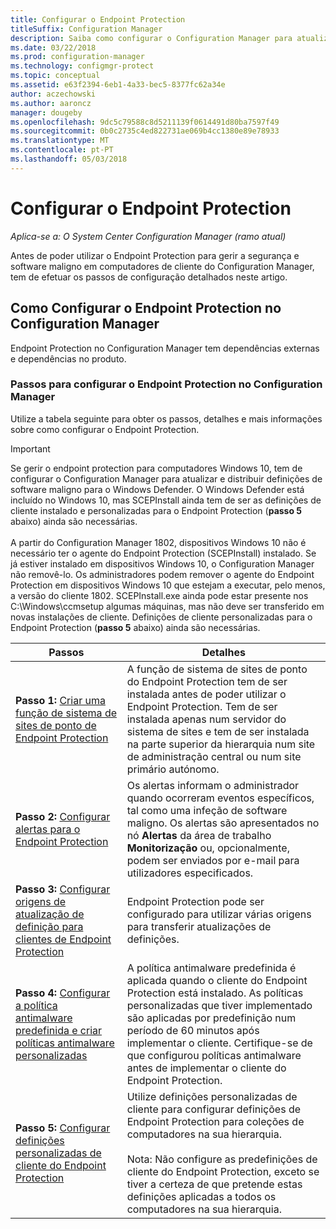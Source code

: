 ```yaml
---
title: Configurar o Endpoint Protection
titleSuffix: Configuration Manager
description: Saiba como configurar o Configuration Manager para atualizar e distribuir definições de software maligno para o Windows Defender.
ms.date: 03/22/2018
ms.prod: configuration-manager
ms.technology: configmgr-protect
ms.topic: conceptual
ms.assetid: e63f2394-6eb1-4a33-bec5-8377fc62a34e
author: aczechowski
ms.author: aaroncz
manager: dougeby
ms.openlocfilehash: 9dc5c79588c8d5211139f0614491d80ba7597f49
ms.sourcegitcommit: 0b0c2735c4ed822731ae069b4cc1380e89e78933
ms.translationtype: MT
ms.contentlocale: pt-PT
ms.lasthandoff: 05/03/2018
---
```

# <a name="configure-endpoint-protection"></a>Configurar o Endpoint Protection

*Aplica-se a: O System Center Configuration Manager (ramo atual)*

Antes de poder utilizar o Endpoint Protection para gerir a segurança e software maligno em computadores de cliente do Configuration Manager, tem de efetuar os passos de configuração detalhados neste artigo.  

## <a name="how-to-configure-endpoint-protection-in-configuration-manager"></a>Como Configurar o Endpoint Protection no Configuration Manager  
 Endpoint Protection no Configuration Manager tem dependências externas e dependências no produto.  

### <a name="steps-to-configure-endpoint-protection-in-configuration-manager"></a>Passos para configurar o Endpoint Protection no Configuration Manager  
 Utilize a tabela seguinte para obter os passos, detalhes e mais informações sobre como configurar o Endpoint Protection.  

> [!IMPORTANT]  
>  Se gerir o endpoint protection para computadores Windows 10, tem de configurar o Configuration Manager para atualizar e distribuir definições de software maligno para o Windows Defender. O Windows Defender está incluído no Windows 10, mas SCEPInstall ainda tem de ser as definições de cliente instalado e personalizadas para o Endpoint Protection (**passo 5** abaixo) ainda são necessárias. </br> </br>
> A partir do Configuration Manager 1802, dispositivos Windows 10 não é necessário ter o agente do Endpoint Protection (SCEPInstall) instalado. Se já estiver instalado em dispositivos Windows 10, o Configuration Manager não removê-lo. Os administradores podem remover o agente do Endpoint Protection em dispositivos Windows 10 que estejam a executar, pelo menos, a versão do cliente 1802. SCEPInstall.exe ainda pode estar presente nos C:\Windows\ccmsetup algumas máquinas, mas não deve ser transferido em novas instalações de cliente. Definições de cliente personalizadas para o Endpoint Protection (**passo 5** abaixo) ainda são necessárias. <!--503654-->

|Passos|Detalhes|  
|-----------|-------------|  
|**Passo 1:** [Criar uma função de sistema de sites de ponto de Endpoint Protection](endpoint-protection-site-role.md)|A função de sistema de sites de ponto do Endpoint Protection tem de ser instalada antes de poder utilizar o Endpoint Protection. Tem de ser instalada apenas num servidor do sistema de sites e tem de ser instalada na parte superior da hierarquia num site de administração central ou num site primário autónomo. |  
|**Passo 2:** [Configurar alertas para o Endpoint Protection](endpoint-configure-alerts.md)|Os alertas informam o administrador quando ocorreram eventos específicos, tal como uma infeção de software maligno. Os alertas são apresentados no nó **Alertas** da área de trabalho **Monitorização** ou, opcionalmente, podem ser enviados por e-mail para utilizadores especificados. |  
|**Passo 3:** [Configurar origens de atualização de definição para clientes de Endpoint Protection](endpoint-definition-updates.md)|Endpoint Protection pode ser configurado para utilizar várias origens para transferir atualizações de definições. |  
|**Passo 4:** [Configurar a política antimalware predefinida e criar políticas antimalware personalizadas](endpoint-antimalware-policies.md)|A política antimalware predefinida é aplicada quando o cliente do Endpoint Protection está instalado. As políticas personalizadas que tiver implementado são aplicadas por predefinição num período de 60 minutos após implementar o cliente. Certifique-se de que configurou políticas antimalware antes de implementar o cliente do Endpoint Protection. |  
|**Passo 5:** [Configurar definições personalizadas de cliente do Endpoint Protection](endpoint-protection-configure-client.md)|Utilize definições personalizadas de cliente para configurar definições de Endpoint Protection para coleções de computadores na sua hierarquia.<br /><br /> Nota: Não configure as predefinições de cliente do Endpoint Protection, exceto se tiver a certeza de que pretende estas definições aplicadas a todos os computadores na sua hierarquia. |  
